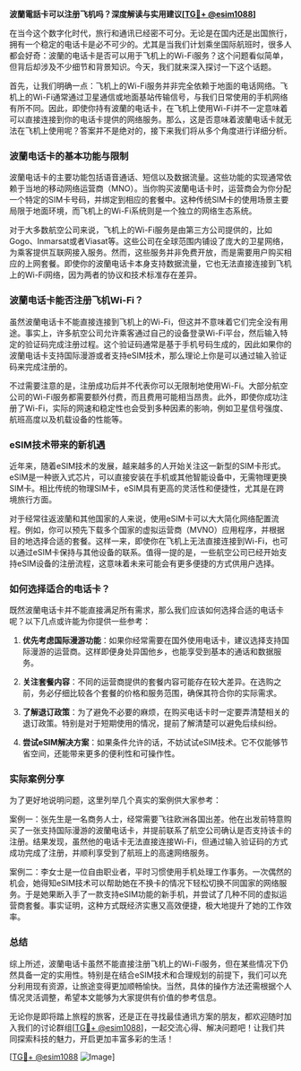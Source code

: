 **波蘭電話卡可以注册飞机吗？深度解读与实用建议[[TG💪+ @esim1088](https://t.me/s/esim1088)]**

在当今这个数字化时代，旅行和通讯已经密不可分。无论是在国内还是出国旅行，拥有一个稳定的电话卡是必不可少的。尤其是当我们计划乘坐国际航班时，很多人都会好奇：波蘭的电话卡是否可以用于飞机上的Wi-Fi服务？这个问题看似简单，但背后却涉及不少细节和背景知识。今天，我们就来深入探讨一下这个话题。

首先，让我们明确一点：飞机上的Wi-Fi服务并非完全依赖于地面的电话网络。飞机上的Wi-Fi通常通过卫星通信或地面基站传输信号，与我们日常使用的手机网络有所不同。因此，即使你持有波蘭的电话卡，在飞机上使用Wi-Fi并不一定意味着可以直接连接到你的电话卡提供的网络服务。那么，这是否意味着波蘭电话卡就无法在飞机上使用呢？答案并不是绝对的，接下来我们将从多个角度进行详细分析。

### 波蘭电话卡的基本功能与限制

波蘭电话卡的主要功能包括语音通话、短信以及数据流量。这些功能的实现通常依赖于当地的移动网络运营商（MNO）。当你购买波蘭电话卡时，运营商会为你分配一个特定的SIM卡号码，并绑定到相应的套餐中。这种传统SIM卡的使用场景主要局限于地面环境，而飞机上的Wi-Fi系统则是一个独立的网络生态系统。

对于大多数航空公司来说，飞机上的Wi-Fi服务是由第三方公司提供的，比如Gogo、Inmarsat或者Viasat等。这些公司在全球范围内铺设了庞大的卫星网络，为乘客提供互联网接入服务。然而，这些服务并非免费开放，而是需要用户购买相应的上网套餐。即使你的波蘭电话卡本身支持数据流量，它也无法直接连接到飞机上的Wi-Fi网络，因为两者的协议和技术标准存在差异。

### 波蘭电话卡能否注册飞机Wi-Fi？

虽然波蘭电话卡不能直接连接到飞机上的Wi-Fi，但这并不意味着它们完全没有用途。事实上，许多航空公司允许乘客通过自己的设备登录Wi-Fi平台，然后输入特定的验证码完成注册过程。这个验证码通常是基于手机号码生成的，因此如果你的波蘭电话卡支持国际漫游或者支持eSIM技术，那么理论上你是可以通过输入验证码来完成注册的。

不过需要注意的是，注册成功后并不代表你可以无限制地使用Wi-Fi。大部分航空公司的Wi-Fi服务都需要额外付费，而且费用可能相当昂贵。此外，即使你成功注册了Wi-Fi，实际的网速和稳定性也会受到多种因素的影响，例如卫星信号强度、航班高度以及机载设备的性能等。

### eSIM技术带来的新机遇

近年来，随着eSIM技术的发展，越来越多的人开始关注这一新型的SIM卡形式。eSIM是一种嵌入式芯片，可以直接安装在手机或其他智能设备中，无需物理更换SIM卡。相比传统的物理SIM卡，eSIM具有更高的灵活性和便捷性，尤其是在跨境旅行方面。

对于经常往返波蘭和其他国家的人来说，使用eSIM卡可以大大简化网络配置流程。例如，你可以预先下载多个国家的虚拟运营商（MVNO）应用程序，并根据目的地选择合适的套餐。这样一来，即使你在飞机上无法直接连接到Wi-Fi，也可以通过eSIM卡保持与其他设备的联系。值得一提的是，一些航空公司已经开始支持eSIM设备的注册流程，这意味着未来可能会有更多便捷的方式供用户选择。

### 如何选择适合的电话卡？

既然波蘭电话卡并不能直接满足所有需求，那么我们应该如何选择合适的电话卡呢？以下几点或许能为你提供一些参考：

1. **优先考虑国际漫游功能**：如果你经常需要在国外使用电话卡，建议选择支持国际漫游的运营商。这样即便身处异国他乡，也能享受到基本的通话和数据服务。
   
2. **关注套餐内容**：不同的运营商提供的套餐内容可能存在较大差异。在选购之前，务必仔细比较各个套餐的价格和服务范围，确保其符合你的实际需求。

3. **了解退订政策**：为了避免不必要的麻烦，在购买电话卡时一定要弄清楚相关的退订政策。特别是对于短期使用的情况，提前了解清楚可以避免后续纠纷。

4. **尝试eSIM解决方案**：如果条件允许的话，不妨试试eSIM技术。它不仅能够节省空间，还能带来更多的便利性和可操作性。

### 实际案例分享

为了更好地说明问题，这里列举几个真实的案例供大家参考：

案例一：张先生是一名商务人士，经常需要飞往欧洲各国出差。他在出发前特意购买了一张支持国际漫游的波蘭电话卡，并提前联系了航空公司确认是否支持该卡的注册。结果发现，虽然他的电话卡无法直接连接Wi-Fi，但通过输入验证码的方式成功完成了注册，并顺利享受到了航班上的高速网络服务。

案例二：李女士是一位自由职业者，平时习惯使用手机处理工作事务。一次偶然的机会，她得知eSIM技术可以帮助她在不换卡的情况下轻松切换不同国家的网络服务。于是她果断入手了一款支持eSIM功能的新手机，并尝试了几种不同的虚拟运营商套餐。事实证明，这种方式既经济实惠又高效便捷，极大地提升了她的工作效率。

### 总结

综上所述，波蘭电话卡虽然不能直接注册飞机上的Wi-Fi服务，但在某些情况下仍然具备一定的实用性。特别是在结合eSIM技术和合理规划的前提下，我们可以充分利用现有资源，让旅途变得更加顺畅愉快。当然，具体的操作方法还需根据个人情况灵活调整，希望本文能够为大家提供有价值的参考信息。

无论你是即将踏上旅程的旅客，还是正在寻找最佳通讯方案的朋友，都欢迎随时加入我们的讨论群组[[TG💪+ @esim1088](https://t.me/s/esim1088)]，一起交流心得、解决问题吧！让我们共同探索科技的魅力，开启更加丰富多彩的生活！

[[TG💪+ @esim1088](https://t.me/s/esim1088) ![Image](https://i.postimg.cc/4NQfJmqS/Snipaste-2025-05-13-00-14-12.png)]